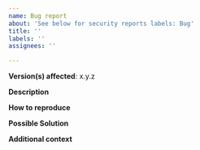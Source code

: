 ```yaml
---
name: Bug report
about: 'See below for security reports labels: Bug'
title: ''
labels: ''
assignees: ''

---
```


**Version(s) affected**: x.y.z

**Description**
<!-- A clear and concise description of the problem. -->

**How to reproduce**
<!-- Code and/or config needed to reproduce the problem. If it's a complex bug,
     create a "bug reproducer" -->

**Possible Solution**
<!--- Optional: only if you have suggestions on a fix/reason for the bug -->

**Additional context**
<!-- Optional: any other context about the problem: log messages, screenshots, etc. -->
